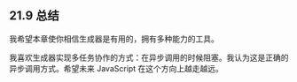 ## 21.9 总结

我希望本章使你相信生成器是有用的，拥有多种能力的工具。

我喜欢生成器实现多任务协作的方式：在异步调用的时候阻塞。我认为这是正确的异步调用方式。希望未来 JavaScript 在这个方向上越走越远。

